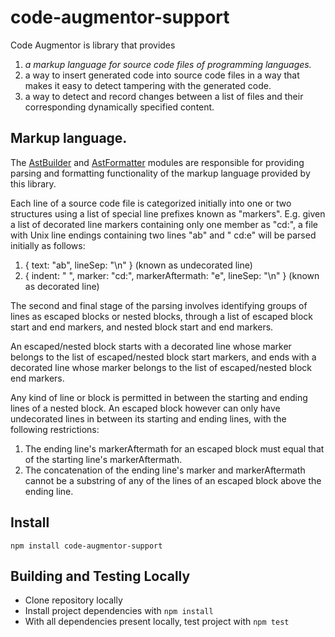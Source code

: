 # code-augmentor-support

Code Augmentor is library that provides

1. *a markup language for source code files of programming languages.*
2. a way to insert generated code into source code files in a way that makes it easy to detect tampering with the generated code.
3. a way to detect and record changes between a list of files and their corresponding dynamically specified content.

## Markup language.

The [AstBuilder](https://github.com/aaronicsubstances/code-augmentor-nodejs/blob/master/src/AstBuilder.ts) and [AstFormatter](https://github.com/aaronicsubstances/code-augmentor-nodejs/blob/master/src/AstFormatter.ts) modules are responsible for providing parsing and formatting functionality of the markup language provided by this library.

Each line of a source code file is categorized initially into one or two structures using a list of special line prefixes known as "markers". E.g. given a list of decorated line markers containing only one member as "cd:", a file with Unix line endings containing two lines "ab" and " cd:e" will be parsed initially as follows:

1. { text: "ab", lineSep: "\n" } (known as undecorated line)
2. { indent: " ", marker: "cd:", markerAftermath: "e", lineSep: "\n" } (known as decorated line)

The second and final stage of the parsing involves identifying groups of lines as escaped blocks or nested blocks, through a list of escaped block start and end markers, and nested block start and end markers.

An escaped/nested block starts with a decorated line whose marker belongs to the list of escaped/nested block start markers, and ends with a decorated line whose marker belongs to the list of escaped/nested block end markers.

Any kind of line or block is permitted in between the starting and ending lines of a nested block. An escaped block however can only have undecorated lines in between its starting and ending lines, with the following restrictions:
1. The ending line's markerAftermath for an escaped block must equal that of the starting line's markerAftermath.
2. The concatenation of the ending line's marker and markerAftermath cannot be a substring of any of the lines of an escaped block above the ending line.

## Install

`npm install code-augmentor-support`

## Building and Testing Locally

   * Clone repository locally
   * Install project dependencies with `npm install`
   * With all dependencies present locally, test project with `npm test`
